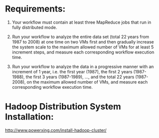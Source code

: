 # Requirements:

1. Your workflow must contain at least three MapReduce jobs that run in fully distributed mode.

2. Run your workflow to analyze the entire data set (total 22 years from 1987 to 2008) at one time on two VMs first and then gradually increase the system scale to the maximum allowed number of VMs for at least 5 increment steps, and measure each corresponding workflow execution time.

3. Run your workflow to analyze the data in a progressive manner with an increment of 1 year, i.e. the first year (1987), the first 2 years (1987-1988), the first 3 years (1987-1989), ..., and the total 22 years (1987-2008), on the maximum allowed number of VMs, and measure each corresponding workflow execution time.

# Hadoop Distribution System Installation:
http://www.powerxing.com/install-hadoop-cluster/
